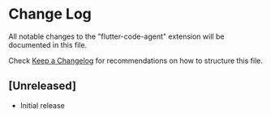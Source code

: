 # Change Log

All notable changes to the "flutter-code-agent" extension will be documented in this file.

Check [Keep a Changelog](http://keepachangelog.com/) for recommendations on how to structure this file.

## [Unreleased]

- Initial release
